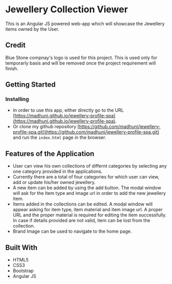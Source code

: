 # Jewellery Collection Viewer

This is an Angular JS powered web-app which will showcase the Jewellery items owned by the User.

## Credit
Blue Stone compnay's logo is used for this project. This is used only for temporarly basis and will be removed once the project requirement will finish.

## Getting Started

### Installing

* In order to use this app, either directly go to the URL [https://madhuni.github.io/jewellery-profile-spa](https://madhuni.github.io/jewellery-profile-spa).
* Or clone my github repository [https://github.com/madhuni/jewellery-profile-spa.git](https://github.com/madhuni/jewellery-profile-spa.git) and run the ```index.html``` page in the browser.

## Features of the Application

* User can view his own collections of differnt categories by selecting any one category provided in the applications.
* Currently there are a total of four categories for which user can view, add or update his/her
owned jewellery.
* A new item can be added by using the add button. The modal window will ask for the Item type and image url in order to add the new jewellery item.
* Items added in the collections can be edited. A modal window will appear asking for item type,
item material and item image url. A proper URL and the proper material is required for editing the item successfully. In case if details provided are not valid, item can be lost from the collection.
* Brand Image can be used to navigate to the home page.


## Built With

* HTML5
* CSS3
* Bootstrap
* Angular JS
